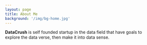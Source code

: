 ```yaml
---
layout: page
title: About Me
background: '/img/bg-home.jpg'
---
```


<strong>DataCrush</strong> is self founded startup in the data field that have goals to explore the data verse, then make it into data sense.